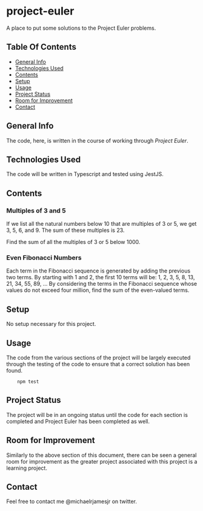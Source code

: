 # project-euler
A place to put some solutions to the Project Euler problems.

## Table Of Contents
* [General Info](#general-info)
* [Technologies Used](#technologies-used)
* [Contents](#contents)
* [Setup](#setup)
* [Usage](#usage)
* [Project Status](#project-status)
* [Room for Improvement](#room-for-improvement)
* [Contact](#contact)
 
## General Info
The code, here, is written in the course of working through *Project Euler*.
 
## Technologies Used
The code will be written in Typescript and tested using JestJS.
 
## Contents
### Multiples of 3 and 5 
If we list all the natural numbers below 10 that are multiples of 3 or 5, we get 3, 5, 6, and 9. The sum of these multiples is 23.

Find the sum of all the multiples of 3 or 5 below 1000.

### Even Fibonacci Numbers
Each term in the Fibonacci sequence is generated by adding the previous two terms. By starting with 1 and 2, the first 10 terms will be:
    1, 2, 3, 5, 8, 13, 21, 34, 55, 89, ...
By considering the terms in the Fibonacci sequence whose values do not exceed four million, find the sum of the even-valued terms.

## Setup
No setup necessary for this project.
 
## Usage
The code from the various sections of the project will be largely executed through the testing of the code to ensure that a correct solution has been found.
```
    npm test
```
 
## Project Status
The project will be in an ongoing status until the code for each section is completed and Project Euler has been completed as well.
 
## Room for Improvement
Similarly to the above section of this document, there can be seen a general room for improvement as the greater project associated with this project is a learning project.

## Contact
Feel free to contact me @michaelrjamesjr on twitter.

